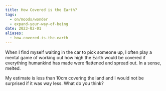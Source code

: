 ```yaml
---
title: How Covered is the Earth?
tags:
  - on/moods/wonder
  - expand-your-way-of-being
date: 2023-02-01
aliases:
  - how-covered-is-the-earth
---
```

When I find myself waiting in the car to pick someone up, I often play a mental game of working out how high the Earth would be covered if everything humankind has made were flattened and spread out. In a sense, melted.

My estimate is less than 10cm covering the land and I would not be surprised if it was way less. What do you think?